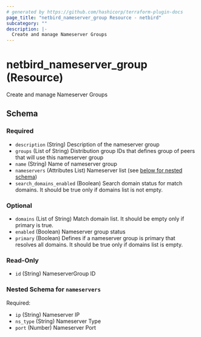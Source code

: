 ```yaml
---
# generated by https://github.com/hashicorp/terraform-plugin-docs
page_title: "netbird_nameserver_group Resource - netbird"
subcategory: ""
description: |-
  Create and manage Nameserver Groups
---
```


# netbird_nameserver_group (Resource)

Create and manage Nameserver Groups



<!-- schema generated by tfplugindocs -->
## Schema

### Required

- `description` (String) Description of the nameserver group
- `groups` (List of String) Distribution group IDs that defines group of peers that will use this nameserver group
- `name` (String) Name of nameserver group
- `nameservers` (Attributes List) Nameserver list (see [below for nested schema](#nestedatt--nameservers))
- `search_domains_enabled` (Boolean) Search domain status for match domains. It should be true only if domains list is not empty.

### Optional

- `domains` (List of String) Match domain list. It should be empty only if primary is true.
- `enabled` (Boolean) Nameserver group status
- `primary` (Boolean) Defines if a nameserver group is primary that resolves all domains. It should be true only if domains list is empty.

### Read-Only

- `id` (String) NameserverGroup ID

<a id="nestedatt--nameservers"></a>
### Nested Schema for `nameservers`

Required:

- `ip` (String) Nameserver IP
- `ns_type` (String) Nameserver Type
- `port` (Number) Nameserver Port

